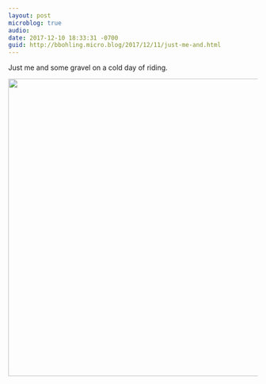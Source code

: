 ```yaml
---
layout: post
microblog: true
audio: 
date: 2017-12-10 18:33:31 -0700
guid: http://bbohling.micro.blog/2017/12/11/just-me-and.html
---
```

Just me and some gravel on a cold day of riding.

<img src="http://micro.brandonbohling.com/uploads/2017/c3c33192c1.jpg" width="600" height="600" />
